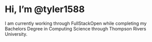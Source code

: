 <h1>Hi, I’m @tyler1588</h1>

I am currently working through FullStackOpen while completing my Bachelors Degree in Computing Science through Thompson Rivers University.

<!---
tyler1588/tyler1588 is a ✨ special ✨ repository because its `README.md` (this file) appears on your GitHub profile.
You can click the Preview link to take a look at your changes.
--->
